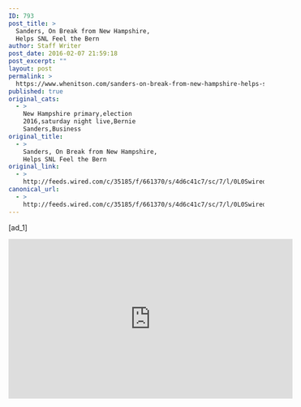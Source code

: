 ```yaml
---
ID: 793
post_title: >
  Sanders, On Break from New Hampshire,
  Helps SNL Feel the Bern
author: Staff Writer
post_date: 2016-02-07 21:59:18
post_excerpt: ""
layout: post
permalink: >
  https://www.whenitson.com/sanders-on-break-from-new-hampshire-helps-snl-feel-the-bern/
published: true
original_cats:
  - >
    New Hampshire primary,election
    2016,saturday night live,Bernie
    Sanders,Business
original_title:
  - >
    Sanders, On Break from New Hampshire,
    Helps SNL Feel the Bern
original_link:
  - >
    http://feeds.wired.com/c/35185/f/661370/s/4d6c41c7/sc/7/l/0L0Swired0N0C20A160C0A20Csanders0Eon0Ebreak0Efrom0Enew0Ehampshire0Ehelps0Esnl0Efeel0Ethe0Ebern0C/story01.htm
canonical_url:
  - >
    http://feeds.wired.com/c/35185/f/661370/s/4d6c41c7/sc/7/l/0L0Swired0N0C20A160C0A20Csanders0Eon0Ebreak0Efrom0Enew0Ehampshire0Ehelps0Esnl0Efeel0Ethe0Ebern0C/story01.htm
---
```

 [ad_1]
<br><div id=""><p><iframe width="560" height="315" src="https://www.youtube.com/embed/yL2dGTDQXVo" frameborder="0" allowfullscreen=""/></p>
<p>Bernie Sanders <a href="http://www.wired.com/2016/02/the-2016-iowa-caucuses-liveblog-bernies-got-some-buzz/" target="_blank">virtually tied</a> Hillary Clinton in Iowa. He has a <a href="http://www.cnn.com/2016/02/04/politics/new-hampshire-poll-bernie-sanders-hillary-clinton/" target="_blank">serious lead in New Hampshire polls</a>. As if these weren’t enough to prove the Vermont senator is a serious contender in the 2016 presidential race, he now has another bona-fide to add to the list: an appearance on <em>Saturday Night Live</em>.</p>
<p>On Saturday, just days before Tuesday’s New Hampshire primary, Sanders took a break from campaigning to dip down to his hometown of New York City to join his doppelgänger, Larry David, on stage. And, as is often the case <a href="https://youtu.be/6Jh2n5ki0KE" target="_blank">when candidates appear on SNL</a>, Sanders’ sketch was equal parts spoof of his stump speech and a chance to deliver his stump speech to millions of viewers at once. Very clever, senator.</p>
<blockquote class="twitter-tweet" data-lang="en" readability="5.3900709219858"><p lang="en" dir="ltr">Official proof that they're not the same person after all. <a href="https://twitter.com/hashtag/SNL?src=hash">#SNL</a> <a href="https://t.co/VBYPjXSGPn">pic.twitter.com/VBYPjXSGPn</a></p>
<p>— Saturday Night Live (@nbcsnl) <a href="https://twitter.com/nbcsnl/status/696214641458835457">February 7, 2016</a></p></blockquote>

<p>In the sketch above, Sanders plays a passenger aboard a sinking ship (the Titanic, we think?), who’s fed up with Larry David, a rich guy who’s trying to use his wealth to get a seat on the first life boat out.</p>
<p>Enter Bernie, wearing a pageboy cap and rumpled blazer.</p>
<p>“I am so sick of the 1 percent getting this preferential treatment. Enough is enough,” he says in a line surely lifted from the pages of the yellow legal pads Sanders carries with him to rallies. “We need to unite and work together if we’re all going to get through this.”</p>
<p>“Sounds like socialism to me,” David replies.</p>
<p>“Democratic socialism,” says Sanders (“Sanderswitsky,” in this sketch.)</p>
<p>“What’s the difference?” David asks?</p>
<p>“Yuuuge difference,” Sanders answers. </p>
<p>Audiences also got another taste of David’s spot-on Sanders impression in a sketch that imagines what campaigning would be like if Sanders were, well, a little more like Larry David—“Bern Your Enthusiasm.”</p>
<p><iframe width="560" height="315" src="https://www.youtube.com/embed/nn4tP7ogWIA" frameborder="0" allowfullscreen=""/></p>

			<a class="visually-hidden skip-to-text-link focusable bg-white" href="#start-of-content">Go Back to Top. Skip To: Start of Article.</a>

		</div>
<br>[ad_2]
<br><a href="http://feeds.wired.com/c/35185/f/661370/s/4d6c41c7/sc/7/l/0L0Swired0N0C20A160C0A20Csanders0Eon0Ebreak0Efrom0Enew0Ehampshire0Ehelps0Esnl0Efeel0Ethe0Ebern0C/story01.htm">Source </a>